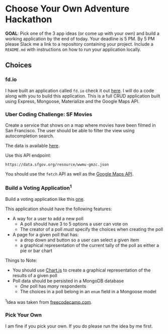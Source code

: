 # Choose Your Own Adventure Hackathon

**GOAL**: Pick one of the 3 app ideas (or come up with your own) and build a working application by the end of today. Your deadline is 5 PM. By 5 PM please Slack me a link to a repository containing your project. Include a `README.md` with instructions on how to run your application locally.

## Choices

### fd.io

I have built an application called `fd.io` check it out [here](https://github.com/jtamsut/fdio). I will do a code along with you to build this application. This is a full CRUD application built using Express, Mongoose, Materialize and the Google Maps API.


### Uber Coding Challenge: SF Movies

Create a service that shows on a map where movies have been filmed in San Francisco. The user should be able to filter the view using autocompletion search.

The data is available [here](https://data.sfgov.org/Arts-Culture-and-Recreation-/Film-Locations-in-San-Francisco/yitu-d5am).

Use this API endpoint:

```
https://data.sfgov.org/resource/wwmu-gmzc.json
```

You should use the `fetch` API as well as the [Google Maps API](https://developers.google.com/maps/documentation/javascript/tutorial).


### Build a Voting Application<sup>1</sup>

Build a voting application like this [one](https://fcc-voting-arthow4n.herokuapp.com/polls).

This application should have the following features:

  * A way for a user to add a new poll
    - A poll should have 3 to 5 options a user can vote on
    - The creator of a poll *must* specify the choices when creating the poll
  * A page for a given poll that has:
    - a drop down and button so a user can select a given item
    - a graphical representation of the current tally of the poll as either a pie or bar chart

Things to Note:

* You should use [Chart.js](http://www.chartjs.org/docs/) to create a graphical representation of the results of a given poll
* Poll data should be persisted in a MongoDB database
  - *One* poll has *many* respondents
  - The choices in a poll belong in an `enum` field in a Mongoose model

<sup>1</sup>Idea was taken from [freecodecamp.com](https://www.freecodecamp.com).</sup>

### Pick Your Own

I am fine if you pick your own. If you do please run the idea by me first.
